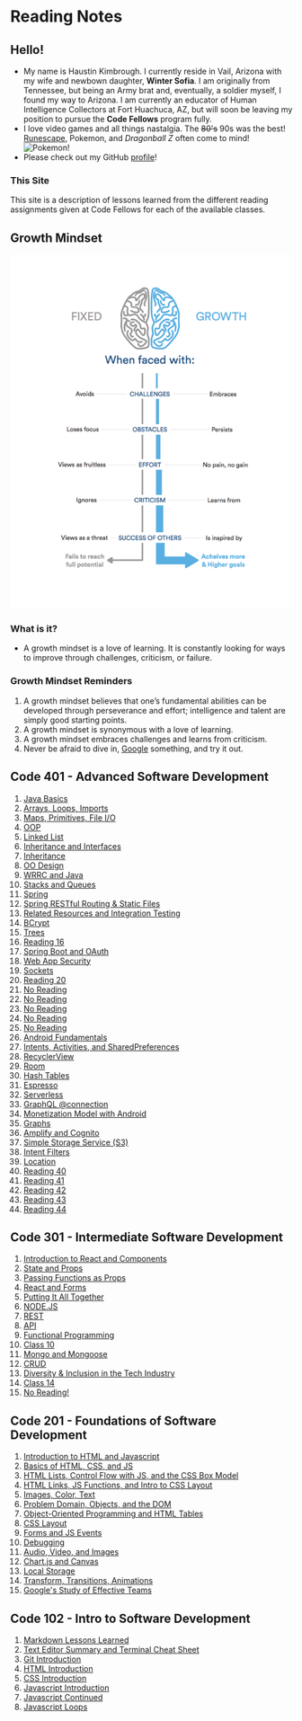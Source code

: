 <!-- This is a website about myself with links to my notes on reading assignments for Code 201 at Codefellows. -->

# Reading Notes

## Hello!

- My name is Haustin Kimbrough. I currently reside in Vail, Arizona with my wife and newbown daughter, **Winter Sofia**. I am originally from Tennessee, but being an Army brat and, eventually, a soldier myself, I found my way to Arizona.  I am currently an educator of Human Intelligence Collectors at Fort Huachuca, AZ, but will soon be leaving my position to pursue the **Code Fellows** program fully.
- I love video games and all things nastalgia. The ~~80's~~ 90s was the best! [Runescape](https://www.runescape.com/community), Pokemon, and *Dragonball Z* often come to mind!
![Pokemon!](https://bestreamer.com/wp-content/uploads/2019/12/01-Bulbasaur-Charmander-Squirtle.jpg)
- Please check out my GitHub [profile](https://github.com/hkimbrough22/)!

### This Site

 This site is a description of lessons learned from the different reading assignments given at Code Fellows for each of the available classes.

## Growth Mindset
![Growth Mindset](Growth.png)

### What is it?
- A growth mindset is a love of learning. It is constantly looking for ways to improve through challenges, criticism, or failure.

### Growth Mindset Reminders
1. A growth mindset believes that one’s fundamental abilities can be developed through perseverance and effort; intelligence and talent are simply good starting points.
2. A growth mindset is synonymous with a love of learning.
3. A growth mindset embraces challenges and learns from criticism.
4. Never be afraid to dive in, [Google](https://www.google.com) something, and try it out.

## Code 401 - Advanced Software Development

1. [Java Basics](./code401/read01.md)
2. [Arrays, Loops, Imports](./code401/read02.md)
3. [Maps, Primitives, File I/O](./code401/read03.md)
4. [OOP](./code401/read04.md)
5. [Linked List](./code401/read05.md)
6. [Inheritance and Interfaces](./code401/read06.md)
7. [Inheritance](./code401/read07.md)
8. [OO Design](./code401/read08.md)
9. [WRRC and Java](./code401/read09.md)
10. [Stacks and Queues](./code401/read10.md)
11. [Spring](./code401/read11.md)
12. [Spring RESTful Routing & Static Files](./code401/read12.md)
13. [Related Resources and Integration Testing](./code401/read13.md)
14. [BCrypt](./code401/read14.md)
15. [Trees](./code401/read15.md)
16. [Reading 16](./code401/read16.md)
17. [Spring Boot and OAuth](./code401/read17.md)
18. [Web App Security](./code401/read18.md)
19. [Sockets](./code401/read19.md)
20. [Reading 20](./code401/read20.md)
21. [No Reading](./code401/read21.md)
22. [No Reading](./code401/read22.md)
23. [No Reading](./code401/read23.md)
24. [No Reading](./code401/read24.md)
25. [No Reading](./code401/read25.md)
26. [Android Fundamentals](./code401/read26.md)
27. [Intents, Activities, and SharedPreferences](./code401/read27.md)
28. [RecyclerView](./code401/read28.md)
29. [Room](./code401/read29.md)
30. [Hash Tables](./code401/read30.md)
31. [Espresso](./code401/read31.md)
32. [Serverless](./code401/read32.md)
33. [GraphQL @connection](./code401/read33.md)
34. [Monetization Model with Android](./code401/read34.md)
35. [Graphs](./code401/read35.md)
36. [Amplify and Cognito](./code401/read36.md)
37. [Simple Storage Service (S3)](./code401/read37.md)
38. [Intent Filters](./code401/read38.md)
39. [Location](./code401/read39.md)
40. [Reading 40](./code401/read40.md)
41. [Reading 41](./code401/read41.md)
42. [Reading 42](./code401/read42.md)
43. [Reading 43](./code401/read43.md)
44. [Reading 44](./code401/read44.md)

## Code 301 - Intermediate Software Development

1. [Introduction to React and Components](code301/class-01.md)
2. [State and Props](code301/class-02.md)
3. [Passing Functions as Props](code301/class-03.md)
4. [React and Forms](code301/class-04.md)
5. [Putting It All Together](code301/class-05.md)
6. [NODE.JS](code301/class-06.md)
7. [REST](code301/class-07.md)
8. [API](code301/class-08.md)
9. [Functional Programming](code301/class-09.md)
10. [Class 10](code301/class-10.md)
11. [Mongo and Mongoose](code301/class-11.md)
12. [CRUD](code301/class-12.md)
13. [Diversity & Inclusion in the Tech Industry](code301/class-13.md)
14. [Class 14](code301/class-14.md)
15. [No Reading!](code301/class-15.md)

## Code 201 - Foundations of Software Development

1. [Introduction to HTML and Javascript](code201/class-01.md)
2. [Basics of HTML, CSS, and JS](code201/class-02.md)
3. [HTML Lists, Control Flow with JS, and the CSS Box Model](code201/class-03.md)
4. [HTML Links, JS Functions, and Intro to CSS Layout](code201/class-04.md)
5. [Images, Color, Text](code201/class-05.md)
6. [Problem Domain, Objects, and the DOM](code201/class-06.md)
7. [Object-Oriented Programming and HTML Tables](code201/class-07.md)
8. [CSS Layout](code201/class-08.md)
9. [Forms and JS Events](code201/class-09.md)
10. [Debugging](code201/class-10.md)
11. [Audio, Video, and Images](code201/class-11.md)
12. [Chart.js and Canvas](code201/class-12.md)
13. [Local Storage](code201/class-13.md)
14. [Transform, Transitions, Animations](code201/class-14.md)
15. [Google's Study of Effective Teams](code201/class-15.md)

## Code 102 - Intro to Software Development

1. [Markdown Lessons Learned](code102/markdown.md)
2. [Text Editor Summary and Terminal Cheat Sheet](code102/text-editor.md)
3. [Git Introduction](code102/git-introduction.md)
4. [HTML Introduction](code102/html-introduction.md)
5. [CSS Introduction](code102/css-introduction.md)
6. [Javascript Introduction](code102/javascript-introduction.md)
7. [Javascript Continued](code102/javascript-cont.md)
8. [Javascript Loops](code102/javascript-loops.md)